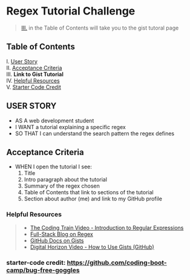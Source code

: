 # Regex Tutorial Challenge
> [III.](#table-of-contents) in the Table of Contents will take you to the gist tutoral page

## Table of Contents
I. [User Story](#user-story) <br>
II. [Acceptance Criteria](#acceptance-criteria) <br>
III. **Link to Gist Tutorial** <br>
IV. [Helpful Resources](#helpful-resources) <br>
V. [Starter Code Credit](#starter-code-credit-httpsgithubcomcoding-boot-campbug-free-goggles) <br>

## USER STORY
- AS A web development student
- I WANT a tutorial explaining a specific regex
- SO THAT I can understand the search pattern the regex defines

## Acceptance Criteria
- WHEN I open the tutorial I see:
    1. Title
    2. Intro paragraph about the tutorial
    3. Summary of the regex chosen
    4. Table of Contents that link to sections of the tutorial
    5. Section about author (me) and link to my GitHub profile

### Helpful Resources
> - [The Coding Train Video - Introduction to Regular Expressions](https://www.youtube.com/watch?v=7DG3kCDx53c) <br>
> - [Full-Stack Blog on Regex](https://coding-boot-camp.github.io/full-stack/computer-science/regex-tutorial)<br>
> - [GitHub Docs on Gists](https://docs.github.com/en/get-started/writing-on-github/editing-and-sharing-content-with-gists/creating-gists)<br>
> - [Digital Horizon Video - How to Use Gists (GitHub)](https://www.youtube.com/watch?v=wc2NlcWjQHw)


### starter-code credit: https://github.com/coding-boot-camp/bug-free-goggles